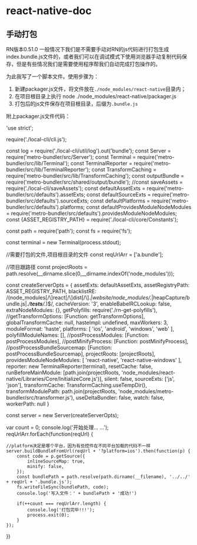 # react-native-doc
## 手动打包
RN版本0.51.0
一般情况下我们是不需要手动对RN的js代码进行打包生成index.bundle.js文件的，或者我们可以在调试模式下使用浏览器手动复制代码保存，但是有些情况我们是需要使用程序帮我们自动完成打包操作的。

为此我写了一个脚本文件。使用步骤为：
1. 新建packager.js文件，将文件放在`./node_modules/react-native`目录内；
2. 在项目根目录上执行 node ./node_modules/react-native/packager.js
3. 打包后的js文件保存在项目根目录，后缀为`.bundle.js`

附上packager.js文件代码：

'use strict';

require('./local-cli/cli.js');

const log = require('./local-cli/util/log').out('bundle');
const Server = require('metro-bundler/src/Server');
const Terminal = require('metro-bundler/src/lib/Terminal');
const TerminalReporter = require('metro-bundler/src/lib/TerminalReporter');
const TransformCaching = require('metro-bundler/src/lib/TransformCaching');
const outputBundle = require('metro-bundler/src/shared/output/bundle');
//const saveAssets = require('./local-cli/saveAssets');
const defaultAssetExts = require('metro-bundler/src/defaults').assetExts;
const defaultSourceExts = require('metro-bundler/src/defaults').sourceExts;
const defaultPlatforms = require('metro-bundler/src/defaults').platforms;
const defaultProvidesModuleNodeModules = require('metro-bundler/src/defaults').providesModuleNodeModules;
const {ASSET_REGISTRY_PATH} = require('./local-cli/core/Constants');

const path = require('path');
const fs = require('fs');

const terminal = new Terminal(process.stdout);

//需要打包的文件,项目根目录的文件
const reqUrlArr = ['a.bundle'];

//项目跟路径
const projectRoots = path.resolve(__dirname.slice(0,__dirname.indexOf('node_modules')));

const createServerOpts = {
    assetExts: defaultAssetExts,
    assetRegistryPath: ASSET_REGISTRY_PATH,
    blacklistRE: /(node_modules[\/\\]react[\/\\]dist[\/\\].*|website\/node_modules\/.*|heapCapture\/bundle\.js|.*\/__tests__\/.*)$/,
    cacheVersion: '3',
    enableBabelRCLookup: false,
    extraNodeModules: {},
    getPolyfills: require('./rn-get-polyfills'),
    //getTransformOptions: [Function: getTransformOptions],
    globalTransformCache: null,
    hasteImpl: undefined,
    maxWorkers: 3,
    moduleFormat: 'haste',
    platforms: [ 'ios', 'android', 'windows', 'web' ],
    polyfillModuleNames: [],
    //postProcessModules: [Function: postProcessModules],
    //postMinifyProcess: [Function: postMinifyProcess],
    //postProcessBundleSourcemap: [Function: postProcessBundleSourcemap],
    projectRoots: [projectRoots],
    providesModuleNodeModules: [ 'react-native', 'react-native-windows' ],
    reporter: new TerminalReporter(terminal),
    resetCache: false,
    runBeforeMainModule: [path.join(projectRoots, 'node_modules/react-native/Libraries/Core/InitializeCore.js')],
    silent: false,
    sourceExts: ['js', 'json'],
    transformCache: TransformCaching.useTempDir(),
    transformModulePath: path.join(projectRoots, 'node_modules/metro-bundler/src/transformer.js'),
    useDeltaBundler: false,
    watch: false,
    workerPath: null
}

const server = new Server(createServerOpts);

var count = 0;
console.log('开始处理... ...');
reqUrlArr.forEach(function(reqUrl) {
    
    //platform决定是哪个平台，因为有些控件在不同平台加载的代码不一样
    server.buildBundleFromUrl(reqUrl + '?platform=ios').then(function(p) {
        const code = p.getSource({
            inlineSourceMap: true,
            minify: false,
        });
        const bundlePath = path.resolve(path.dirname(__filename), '../../' + reqUrl + '.bundle.js');
        fs.writeFileSync(bundlePath, code);
        console.log('写入文件：' + bundlePath + '成功!')

        if(++count === reqUrlArr.length) {
            console.log('打包完毕!!!');
            process.exit(0);
        }
    });
})



